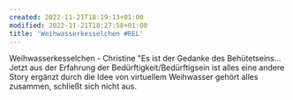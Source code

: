 ```yaml
---
created: 2022-11-21T18:19:13+01:00
modified: 2022-11-21T18:27:58+01:00
title: 'Weihwasserkesselchen #REL'
---
```


Weihwasserkesselchen - Christine
"Es ist der Gedanke des Behütetseins... Jetzt aus der Erfahrung der Bedürftigkeit/Bedürftigsein ist alles eine andere Story ergänzt durch die Idee von virtuellem Weihwasser gehört alles zusammen, schließt sich nicht aus.
